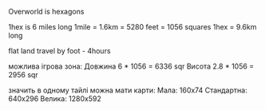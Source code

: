 Overworld is hexagons

1hex is 6 miles long
1mile = 1.6km = 5280 feet = 1056 squares
1hex = 9.6km long

flat land travel by foot - 4hours

можлива ігрова зона:
Довжина 6 * 1056 = 6336 sqr
Висота 2.8 * 1056 = 2956 sqr

значить в одному тайлі можна мати карти:
Мала:
160x74
Стандартна:
640х296
Велика:
1280х592
